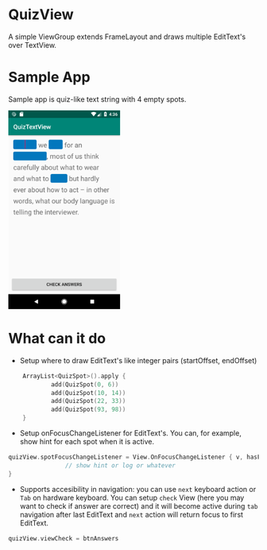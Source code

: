 # QuizView
A simple ViewGroup extends FrameLayout and draws multiple EditText's over TextView.

# Sample App
Sample app is quiz-like text string with 4 empty spots.

<img src="screenshots/Screenshot_1541338578.png" height=400>

# What can it do
- Setup where to draw EditText's like integer pairs (startOffset, endOffset)
```kotlin
    ArrayList<QuizSpot>().apply {
            add(QuizSpot(0, 6))
            add(QuizSpot(10, 14))
            add(QuizSpot(22, 33))
            add(QuizSpot(93, 98))
    }
```
- Setup onFocusChangeListener for EditText's. You can, for example, show hint for each spot when it is active.
```kotlin
quizView.spotFocusChangeListener = View.OnFocusChangeListener { v, hasFocus ->
                // show hint or log or whatever
}
```
- Supports accesibility in navigation: you can use `next` keyboard action or `Tab` on hardware keyboard. You can setup `check` View (here you may want to check if answer are correct) and it will become active during `tab` navigation after last EditText and `next` action will return focus to first EditText.
```kotlin
quizView.viewCheck = btnAnswers
```
